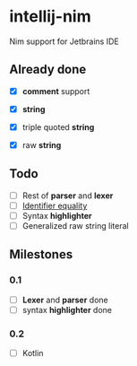 # intellij-nim
Nim support for Jetbrains IDE

## Already done
- [x] **comment** support
- [x] **string**
- [x] triple quoted **string**
- [x] raw **string**


## Todo
- [ ] Rest of **parser** and **lexer**
- [ ] [Identifier equality](https://nim-lang.org/docs/manual.html#lexical-analysis-identifier-equality)
- [ ] Syntax **highlighter**
- [ ] Generalized raw string literal

## Milestones
### 0.1
- [ ] **Lexer** and **parser** done
- [ ] syntax **highlighter** done

### 0.2
- [ ] Kotlin